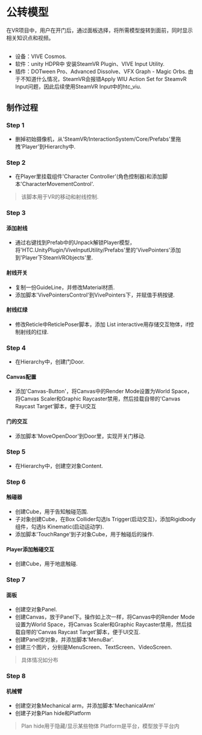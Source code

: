# 公转模型
在VR项目中，用户在开门后，通过面板选择，将所需模型旋转到面前，同时显示相关知识点和视频。

##
* 设备：VIVE Cosmos.
* 软件：unity HDPR中 安装SteamVR Plugin、VIVE Input Utility.
* 插件：DOTween Pro、Advanced Dissolve、VFX Graph - Magic Orbs.
由于不知道什么情况，SteamVR会报错Apply WlU Action Set for SteamvR Input问题，因此后续使用SteamVR Input中的htc_viu.

## 制作过程

### Step 1

* 删掉初始摄像机，从'SteamVR/InteractionSystem/Core/Prefabs'里拖拽'Player'到Hierarchy中.

### Step 2

* 在Player里挂载组件'Character Controller'(角色控制器)和添加脚本'CharacterMovementControl'.
>该脚本用于VR的移动和射线控制.

### Step 3

#### 添加射线
* 通过右键找到Prefab中的Unpack解锁Player模型，将'HTC.UnityPlugin/ViveInputUtility/Prefabs'里的'VivePointers'添加到'Player下SteamVRObjects'里.
#### 射线开关
* 复制一份GuideLine，并修改Material材质.<br>
* 添加脚本'VivePointersControl'到VivePointers下，并赋值手柄按键.
#### 射线红绿
* 修改Reticle中ReticlePoser脚本，添加 List<GameObject> interactive用存储交互物体，if控制射线的红绿.

### Step 4
* 在Hierarchy中，创建门Door.
#### Canvas配置
* 添加'Canvas-Button'，将Canvas中的Render Mode设置为World Space，将Canvas Scaler和Graphic Raycaster禁用，然后挂载自带的'Canvas Raycast Target'脚本，便于UI交互
#### 门的交互
* 添加脚本'MoveOpenDoor'到Door里，实现开关门移动.

### Step 5
* 在Hierarchy中，创建空对象Content.

### Step 6

#### 触碰器
* 创建Cube，用于告知触碰范围.<br>
* 子对象创建Cube，在Box Collider勾选Is Trigger(启动交互)，添加Rigidbody组件，勾选Is Kinematic(启动运动学).<br>
* 添加脚本'TouchRange'到子对象Cube，用于触碰后的操作.
#### Player添加触碰交互
* 创建Cube，用于地底触碰.

### Step 7

#### 面板
* 创建空对象Panel.
* 创建Canvas，放于Panel下。操作如上次一样，将Canvas中的Render Mode设置为World Space，将Canvas Scaler和Graphic Raycaster禁用，然后挂载自带的'Canvas Raycast Target'脚本，便于UI交互.<br>
* 创建Panel空对象，并添加脚本'MenuBar'.<br>
* 创建三个图片，分别是MenuScreen、TextScreen、VideoScreen.
>具体情况如分布

### Step 8

#### 机械臂
* 创建空对象Mechanical arm，并添加脚本'MechanicalArm'
* 创建子对象Plan hide和Platform
>Plan hide用于隐藏/显示某些物体
>Platform是平台，模型放于平台内